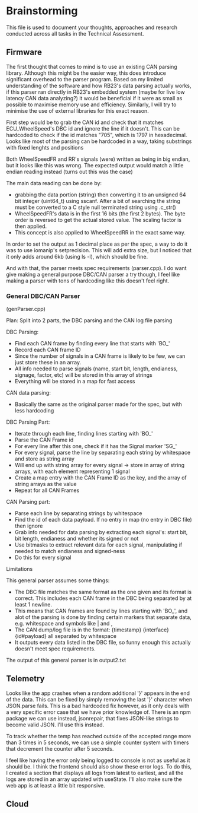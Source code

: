 # Brainstorming

This file is used to document your thoughts, approaches and research conducted across all tasks in the Technical Assessment.

## Firmware

The first thought that comes to mind is to use an existing CAN parsing library. Although this might be the easier way, this does introduce significant
overhead to the parser program. Based on my limited understanding of the software and how RB23's data parsing actually works, if this parser ran directly
in RB23's embedded system (maybe for live low latency CAN data analyzing?) it would be beneficial if it were as small as possible to maximise memory use and efficiency.
Similarly, I will try to minimise the use of external libraries for this exact reason.

First step would be to grab the CAN id and check that it matches ECU_WheelSpeed's DBC id and ignore the line if it doesn't. This can be hardcoded to check if the id matches "705",
which is 1797 in hexadecimal. Looks like most of the parsing can be hardcoded in a way, taking substrings with fixed lenghts and positions

Both WheelSpeedFR and RR's signals (were) written as being in big endian, but it looks like this was wrong. The expected output would match a little endian reading instead (turns out this was the case)

The main data reading can be done by:
- grabbing the data portion (string) then converting it to an unsigned 64 bit integer (uint64_t) using sscanf. After a bit of searching the string must be converted to a C style null terminated
string using .c_str()
- WheelSpeedFR's data is in the first 16 bits (the first 2 bytes). The byte order is reversed to get the actual stored value. The scaling factor is then applied.
- This concept is also applied to WheelSpeedRR in the exact same way.

In order to set the output as 1 decimal place as per the spec, a way to do it was to use iomanip's setprecision. This will add extra size, but I noticed that it only adds around 6kb (using ls -l), 
which should be fine. 

And with that, the parser meets spec requirements (parser.cpp). I do want give making a general purpose DBC/CAN parser a try though, I feel like making a parser with tons of hardcoding like this doesn't feel right.

### General DBC/CAN Parser

(genParser.cpp)

Plan:
Split into 2 parts, the DBC parsing and the CAN log file parsing

DBC Parsing:
- Find each CAN frame by finding every line that starts with 'BO_'
- Record each CAN frame ID
- Since the number of signals in a CAN frame is likely to be few, we can just store these in an array.
- All info needed to parse signals (name, start bit, length, endianess, signage, factor, etc) will be stored in this array of strings
- Everything will be stored in a map for fast access

CAN data parsing:
- Basically the same as the original parser made for the spec, but with less hardcoding

DBC Parsing Part:
- Iterate through each line, finding lines starting with 'BO_'
- Parse the CAN Frame id 
- For every line after this one, check if it has the Signal marker 'SG_'
- For every signal, parse the line by separating each string by whitespace and store as string array
- Will end up with string array for every signal -> store in array of string arrays, with each element representing 1 signal
- Create a map entry with the CAN Frame ID as the key, and the array of string arrays as the value
- Repeat for all CAN Frames

CAN Parsing part:
- Parse each line by separating strings by whitespace
- Find the id of each data payload. If no entry in map (no entry in DBC file) then ignore
- Grab info needed for data parsing by extracting each signal's: start bit, bit length, endianess and whether its signed or not
- Use bitmasks to extract relevant data for each signal, manipulating if needed to match endianess and signed-ness
- Do this for every signal

Limitations

This general parser assumes some things:
- The DBC file matches the same format as the one given and its format is correct. This includes each CAN frame in the DBC being separated by at least 1 newline. 
- This means that CAN frames are found by lines starting with 'BO_', and alot of the parsing is done by finding certain markers
that separate data, e.g. whitespace and symbols like | and ,
- The CAN dump/log file is in the format: {timestamp} {interface} {id#payload} all separated by whitespace
- It outputs every data listed in the DBC file, so funny enough this actually doesn't meet spec requirements.

The output of this general parser is in output2.txt

## Telemetry

Looks like the app crashes when a random additional '}' appears in the end of the data. This can be fixed by simply removing the last '}' character
when JSON.parse fails. This is a bad hardcoded fix however, as it only deals with a very specific error case that we have prior knowledge of. 
There is an npm package we can use instead, jsonrepair, that fixes JSON-like strings to become valid JSON. I'll use this instead.

To track whether the temp has reached outside of the accepted range more than 3 times in 5 seconds, we can use a simple counter system with
timers that decrement the counter after 5 seconds. 

I feel like having the error only being logged to console is not as useful as it should be. I think the frontend should also show these error logs. To do this,
I created a section that displays all logs from latest to earliest, and all the logs are stored in an array updated with useState. I'll also make sure 
the web app is at least a little bit responsive.

## Cloud
